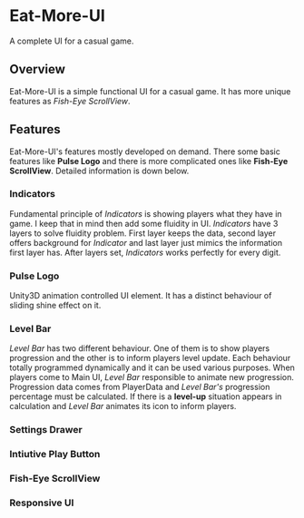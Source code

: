 # Eat-More-UI
 A complete UI for a casual game.
## Overview
 Eat-More-UI is a simple functional UI for a casual game. It has more unique features as *Fish-Eye ScrollView*.
## Features
 Eat-More-UI's features mostly developed on demand. There some basic features like **Pulse Logo** and there is more complicated ones like **Fish-Eye ScrollView**. Detailed information is down below.
### Indicators
 Fundamental principle of *Indicators* is showing players what they have in game. I keep that in mind then add some fluidity in UI. *Indicators* have 3 layers to solve fluidity problem. First layer keeps the data, second layer offers background for *Indicator* and last layer just mimics the information first layer has. After layers set, *Indicators* works perfectly for every digit.
### Pulse Logo
 Unity3D animation controlled UI element. It has a distinct behaviour of sliding shine effect on it.
### Level Bar
 *Level Bar* has two different behaviour. One of them is to show players progression and the other is to inform players level update. Each behaviour totally programmed dynamically and it can be used various purposes. When players come to Main UI, *Level Bar* responsible to animate new progression. Progression data comes from PlayerData and *Level Bar's* progression percentage must be calculated. If there is a **level-up** situation appears in calculation and *Level Bar* animates its icon to inform players.
### Settings Drawer

### Intiutive Play Button

### Fish-Eye ScrollView

### Responsive UI
